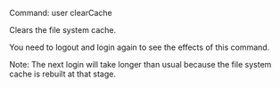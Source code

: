 Command: user clearCache 

Clears the file system cache. 

You need to logout and login again to see the effects of this command.

Note: The next login will take longer than usual because the file system cache is rebuilt at that stage.
